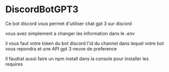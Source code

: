 # DiscordBotGPT3
Ce bot discord vous permet d'utiliser chat gpt 3 sur discord 

vous avez simplement a changer les information dans le .env 

il vous faut votre token du bot discord
l'id du channel dans lequel votre bot vous repondra 
et une API gpt 3 neuve de preference 

Il faudrat aussi faire un npm install dans la console pour installer les requires

